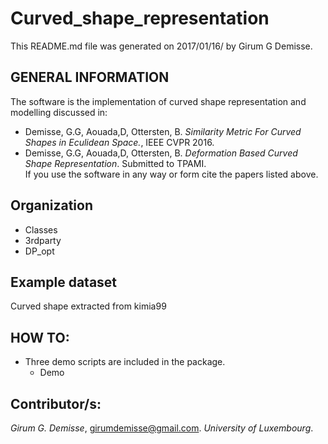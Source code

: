 # Curved_shape_representation
This README.md file was generated on 2017/01/16/ by Girum G Demisse.

## GENERAL INFORMATION 
The software is the implementation of curved shape representation
and modelling discussed in:
* Demisse, G.G, Aouada,D, Ottersten, B. *Similarity Metric For Curved
  Shapes in Eculidean Space.*, IEEE CVPR 2016.
* Demisse, G.G, Aouada,D, Ottersten, B. *Deformation Based Curved Shape
  Representation*. Submitted to TPAMI.<br />
If you use the software in any way or form cite the papers listed above.
   
## Organization
* Classes
* 3rdparty
* DP_opt
## Example dataset
Curved shape extracted from kimia99
## HOW TO:
* Three demo scripts are included in the package.
  * Demo
## Contributor/s:
*Girum G. Demisse*, girumdemisse@gmail.com. *University of 
 Luxembourg*.
 
